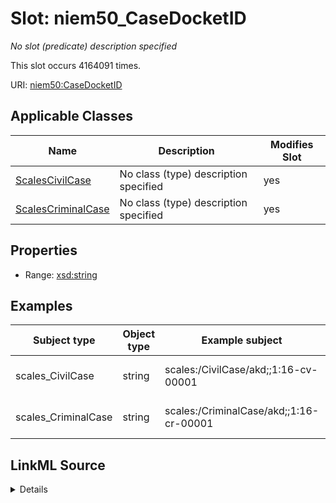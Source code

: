 

# Slot: niem50_CaseDocketID


_No slot (predicate) description specified_






This slot occurs 4164091 times.


URI: [niem50:CaseDocketID](http://release.niem.gov/niem/niem-core/5.0/CaseDocketID)



<!-- no inheritance hierarchy -->





## Applicable Classes

| Name | Description | Modifies Slot |
| --- | --- | --- |
| [ScalesCivilCase](../classes/ScalesCivilCase.md) | No class (type) description specified |  yes  |
| [ScalesCriminalCase](../classes/ScalesCriminalCase.md) | No class (type) description specified |  yes  |







## Properties

* Range: [xsd:string](http://www.w3.org/2001/XMLSchema#string)






## Examples

| Subject type | Object type | Example subject | Example object | Occurrences |
| --- | --- | --- | --- | --- |
| scales_CivilCase | string | scales:/CivilCase/akd;;1:16-cv-00001 | 1:16-cv-00001 | 1795343 |
| scales_CriminalCase | string | scales:/CriminalCase/akd;;1:16-cr-00001 | 1:16-cr-00001 | 2368748 |




## LinkML Source

<details>

```yaml
name: niem50_CaseDocketID
annotations:
  count:
    tag: count
    value: 4164091
description: No slot (predicate) description specified
examples:
- object:
    example_object: 1:16-cv-00001
    example_object_type: string
    example_predicate: niem50:CaseDocketID
    example_subject: scales:/CivilCase/akd;;1:16-cv-00001
    example_subject_type: scales_CivilCase
- object:
    example_object: 1:16-cr-00001
    example_object_type: string
    example_predicate: niem50:CaseDocketID
    example_subject: scales:/CriminalCase/akd;;1:16-cr-00001
    example_subject_type: scales_CriminalCase
from_schema: scales-kg
rank: 1000
slot_uri: niem50:CaseDocketID
alias: niem50_CaseDocketID
domain_of:
- scales_CivilCase
- scales_CriminalCase
range: string

```
</details>